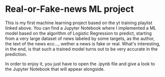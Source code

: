 # Real-or-Fake-news ML project
This is my first machine learning project based on the yt training playlist linked above. You can find a Jupyter Notebook where I implemented a ML model based on the algorithm of Logistic Regression to predict, starting from a very large dataset of news labeled by some targets, as the author, the text of the news ecc..., wether a news is fake or real. What's interesting, in the end, is that such a trained model turns out to be very accurate in the prediction.

In order to enjoy it, you just have to open the .ipynb file and give a look to the Jupyter Notebook that will appear alongside.
